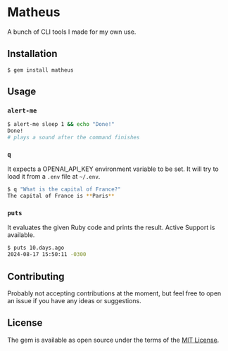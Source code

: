# Matheus

A bunch of CLI tools I made for my own use.

## Installation

    $ gem install matheus

## Usage

### `alert-me`

```sh
$ alert-me sleep 1 && echo "Done!"
Done!
# plays a sound after the command finishes
```

### `q`

It expects a OPENAI_API_KEY environment variable to be set. It will try to load
it from a `.env` file at `~/.env`.

```sh
$ q "What is the capital of France?"
The capital of France is **Paris**
```

### `puts`

It evaluates the given Ruby code and prints the result. Active Support is
available.

```sh
$ puts 10.days.ago
2024-08-17 15:50:11 -0300
```

## Contributing

Probably not accepting contributions at the moment, but feel free to open an issue if you have any ideas or suggestions.

## License

The gem is available as open source under the terms of the [MIT License](https://opensource.org/licenses/MIT).

